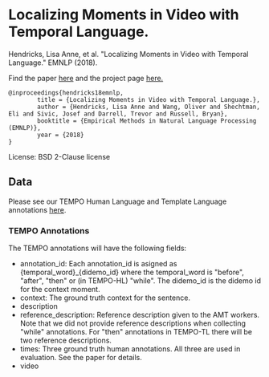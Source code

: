 
# Localizing Moments in Video with Temporal Language.

Hendricks, Lisa Anne, et al. "Localizing Moments in Video with Temporal Language." EMNLP (2018).

Find the paper [here](https://arxiv.org/pdf/1809.01337.pdf) and the project page [here.](https://people.eecs.berkeley.edu/~lisa_anne/tempo.html)

```
@inproceedings{hendricks18emnlp, 
        title = {Localizing Moments in Video with Temporal Language.}, 
        author = {Hendricks, Lisa Anne and Wang, Oliver and Shechtman, Eli and Sivic, Josef and Darrell, Trevor and Russell, Bryan}, 
        booktitle = {Empirical Methods in Natural Language Processing (EMNLP)}, 
        year = {2018} 
}
```

License: BSD 2-Clause license

## Data

Please see our TEMPO Human Language and Template Language annotations [here](https://people.eecs.berkeley.edu/~lisa_anne/tempo/initial_release_data.zip).

### TEMPO Annotations

The TEMPO annotations will have the following fields:

* annotation_id: Each annotation_id is asigned as {temporal_word}\_{didemo_id} where the temporal_word is "before", "after", "then" or (in TEMPO-HL) "while".  The didemo_id is the didemo id for the context moment. 
* context: The ground truth context for the sentence.
* description
* reference_description: Reference description given to the AMT workers.  Note that we did not provide reference descriptions when collecting "while" annotations.  For "then" annotations in TEMPO-TL there will be two reference descriptions.
* times: Three ground truth human annotations.  All three are used in evaluation.  See the paper for details.
* video
